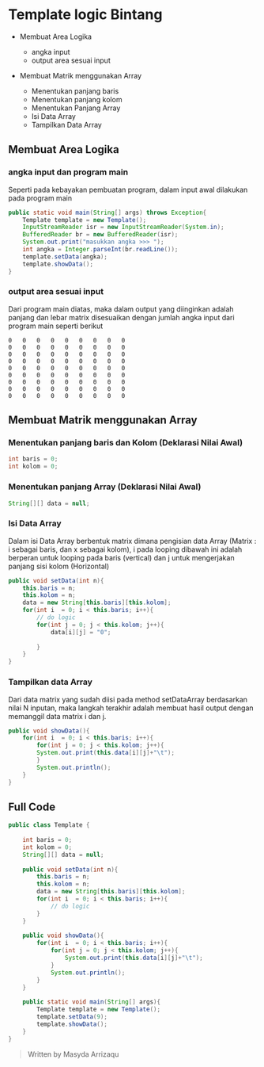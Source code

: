 # Template logic Bintang  
* 	Membuat Area Logika
	*	angka input
	*	output area sesuai input

*	Membuat Matrik menggunakan Array
	*	Menentukan panjang baris
	*	Menentukan panjang kolom
	* 	Menentukan Panjang Array
	*   Isi Data Array
	* 	Tampilkan Data Array

## Membuat Area Logika
### angka input dan program main 
Seperti pada kebayakan pembuatan program, dalam input awal dilakukan pada program main
```java
public static void main(String[] args) throws Exception{
	Template template = new Template();
	InputStreamReader isr = new InputStreamReader(System.in);
	BufferedReader br = new BufferedReader(isr);
	System.out.print("masukkan angka >>> ");
	int angka = Integer.parseInt(br.readLine());
	template.setData(angka);
	template.showData();
}
```

### output area sesuai input
Dari program main diatas, maka dalam output yang diinginkan adalah panjang dan lebar matrix disesuaikan dengan jumlah angka input dari program main seperti berikut 
``` 
0	0	0	0	0	0	0	0	0
0	0	0	0	0	0	0	0	0
0	0	0	0	0	0	0	0	0
0	0	0	0	0	0	0	0	0
0	0	0	0	0	0	0	0	0
0	0	0	0	0	0	0	0	0
0	0	0	0	0	0	0	0	0
0	0	0	0	0	0	0	0	0
0	0	0	0	0	0	0	0	0
```

## Membuat Matrik menggunakan Array

### Menentukan panjang baris dan Kolom (Deklarasi Nilai Awal)
```java
int baris = 0;
int kolom = 0;
```

### Menentukan panjang Array (Deklarasi Nilai Awal)
```java
String[][] data = null;
```

### Isi Data Array 
Dalam isi Data Array berbentuk matrix dimana pengisian data Array (Matrix : i sebagai baris, dan x sebagai kolom), i pada looping dibawah ini adalah berperan untuk looping pada baris (vertical) dan j untuk mengerjakan panjang sisi kolom (Horizontal)
```java
public void setData(int n){
	this.baris = n;
	this.kolom = n;
	data = new String[this.baris][this.kolom];
	for(int i  = 0; i < this.baris; i++){
		// do logic 
		for(int j = 0; j < this.kolom; j++){
			data[i][j] = "0";
			
		}
	}
}
```

### Tampilkan data Array
Dari data matrix yang sudah diisi pada method setDataArray berdasarkan nilai N inputan, maka langkah terakhir adalah membuat hasil output dengan memanggil data matrix i dan j.
```java
public void showData(){
	for(int i  = 0; i < this.baris; i++){
		for(int j = 0; j < this.kolom; j++){
		System.out.print(this.data[i][j]+"\t");
		}
		System.out.println();
	}
}	
```

## Full Code 
```java
public class Template {
	
	int baris = 0;
	int kolom = 0;
	String[][] data = null;
	
	public void setData(int n){
		this.baris = n;
		this.kolom = n;
		data = new String[this.baris][this.kolom];
		for(int i  = 0; i < this.baris; i++){
			// do logic 
		}
	}
	
	public void showData(){
		for(int i  = 0; i < this.baris; i++){
			for(int j = 0; j < this.kolom; j++){
				System.out.print(this.data[i][j]+"\t");
			}
			System.out.println();
		}
	}
	
	public static void main(String[] args){
		Template template = new Template();
		template.setData(9);
		template.showData();
	}
}
```

> Written by Masyda Arrizaqu 